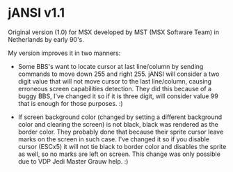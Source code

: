 # jANSI v1.1

Original version (1.0) for MSX developed by MST (MSX Software Team) in 
Netherlands by early 90's.

My version improves it in two manners:

- Some BBS's want to locate cursor at last line/column by sending commands to
move down 255 and right 255. jANSI will consider a two digit value that will
not move cursor to the last line/column, causing erroneous screen capabilities
detection. They did this because of a buggy BBS, I've changed it so if it is
three digit, will consider value 99 that is enough for those purposes. :)

- If screen background color (changed by setting a different background color
and clearing the screen) is not black, black was rendered as the border color.
They probably done that because their sprite cursor leave marks on the screen
in such case. I've changed it so if you disable cursor (ESCx5) it will not tie
black to border color and disables the sprite as well, so no marks are left on
screen. This change was only possible due to VDP Jedi Master Grauw help. :)
